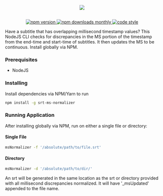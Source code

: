 <div align="center"> 
  <img width="auto" height="auto" src="https://s3-us-west-2.amazonaws.com/andrew-sadowski-images/msNormalizer.png">
</div>
<br />
<p align="center">
  <a href="https://www.npmjs.com/package/srt-ms-normalizer">
    <img src="https://img.shields.io/npm/v/srt-ms-normalizer.svg?style=flat-square" alt="npm version">
  </a>
  <a href="https://www.npmjs.com/package/srt-ms-normalizer">
    <img src="https://img.shields.io/npm/dm/srt-ms-normalizer.svg?style=flat-square" alt="npm downloads monthly">
  </a>
  <a href="https://github.com/prettier/prettier">
    <img src="https://img.shields.io/badge/code_style-prettier-ff69b4.svg?style=flat-square" alt="code style" />
  </a>
</p>

Have a subtitle that has overlapping millisecond timestamp values? This NodeJS CLI checks for discrepancies in the MS portion of the timestamp from the end-time and start-time of subtitles. It then updates the MS to be continuous. Install globally via NPM.

### Prerequisites

- NodeJS

### Installing

Install dependencies via NPM/Yarn to run

```bash
npm install -g srt-ms-normalizer

```

### Running Application

After installing globally via NPM, run on either a single file or directory:

#### Single File

```bash
msNormalizer -f '/absolute/path/to/file.srt'

```

#### Directory

```bash
msNormalizer -d '/absolute/path/to/dir/'

```

An srt will be generated in the same location as the srt or directory provided with all millisecond discrepancies normalized. It will have '\_msUpdated' appended to the file name.
